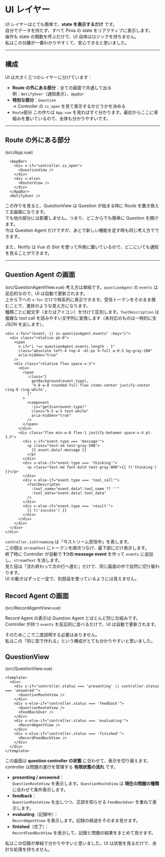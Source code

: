 # UI レイヤー 

UI レイヤーはとても簡単で、**state を表示するだけ** です。  
自分でデータを持たず、すべて Pinia の state をリアクティブに表示します。  
操作も state の関数を呼ぶだけで、UI 自体はロジックを持ちません。  
私はこの分離が一番わかりやすくて、安心できると思いました。

---

## 構成

UI は大きく三つのレイヤーに分けています：

- **Route の外にある部分**：全ての画面で共通して出る  
  例：`NotifyOver`（通知表示）、`AppBar`  
- **特別な部分**：`Question`  
  → Controller の `is_open` を見て表示するかどうかを決める  
- `Route`部分
この作りは `App.vue` を見ればすぐ分かります。最初からここに骨組みを書いているので、全体も分かりやすいです。

--- 

## Route の外にある部分
(src/App.vue)
```vue
  <AppBar>
    <div v-if="controller.is_open">
      <QuestionView />
    </div>
    <div v-else>
      <RouterView />
    </div>
  </AppBar>
  <NotifyOver />
```


この作りを見ると、QuestionView は Question が始まる時に Route を置き換えて主画面になります。  
でも他の部分には影響しません。つまり、どこからでも簡単に Question を開けます。  
今は Question Agent だけですが、あとで新しい機能を足す時も同じ考え方でできます。  

また、Notify は Vue の Slot を使って外側に置いているので、どこにいても通知を見ることができます。

---

## Question Agent の画面
(src/QuestionAgentView.vue)
考え方は単純です。`questionAgent` の `events` は反応的なので、UI は自動で更新されます。  
上から下への `v-for` だけで時系列に表示できます。受信トークンをそのまま積むことで、進捗のような見え方になります。  
種類ごとに絵文字（またはアイコン）を付けて区別します。`ToolDescription` は複雑な tool call を読みやすい文字列に変換します（未対応のものは一時的に生 JSON を出します）。

```vue
<div v-for="(event, i) in questionAgent.events" :key="i">
  <div class="relative pb-8">
    <span
      v-if="i !== questionAgent.events.length - 1"
      class="absolute left-4 top-4 -ml-px h-full w-0.5 bg-gray-200"
      aria-hidden="true"
    />
    <div class="relative flex space-x-3">
      <div>
        <span
          :class="[
            getBackground(event.type),
            'h-8 w-8 rounded-full flex items-center justify-center ring-8 ring-white',
          ]"
        >
          <component
            :is="getIcon(event.type)"
            class="h-5 w-5 text-white"
            aria-hidden="true"
          />
        </span>
      </div>
      <div class="flex min-w-0 flex-1 justify-between space-x-4 pt-1.5">
        <div v-if="event.type === 'message'">
          <p class="text-sm text-gray-500">
            {{ event.data?.message }}
          </p>
        </div>
        <div v-else-if="event.type === 'thinking'">
          <p class="text-md font-bold text-gray-800">{{ t('thinking') }}</p>
        </div>
        <div v-else-if="event.type === 'tool_call'">
          <ToolDescripton
            :tool_name="event.data?.tool_name ?? ''"
            :tool_data="event.data?.tool_data"
          />
        </div>
        <div v-else-if="event.type === 'result'">
          {{ t('success') }}
        </div>
      </div>
    </div>
  </div>
</div>
```

`controller.isStreaming` は「今ストリーム受信中」を表します。  
この間は `streamText` にトークンを順次つなげ、最下部にだけ表示します。  
終了時に Controller が自動で **1つの message event** を作って `events` に追加し、`streamText` を消します。  
見た目は「流れ終わって次の行へ進む」だけで、同じ画面の中で自然に切り替わります。  
UI の動きはずっと一定で、別部品を使っているようには見えません。

## Record Agent の画面
(src/RecordAgentView.vue)

Record Agent の表示は Question Agent とほとんど同じ仕組みです。  
Controller が持つ `events` を反応的に並べるだけで、UI は自動で更新されます。  

そのためここで二度説明する必要はありません。  
私はこの「同じ型で作れる」という構成がとても分かりやすいと思いました。


## QuestionView
(src/QuestionView.vue)

```vue
<template>
  <div>
    <div v-if="controller.status === 'presenting' || controller.status === 'answered'">
      <QuestionRouteView />
    </div>
    <div v-else-if="controller.status === 'feedback'">
      <QuestionRouteView />
      <FeedBackOver />
    </div>
    <div v-else-if="controller.status === 'evaluating'">
      <RecordAgentView />
    </div>
    <div v-else-if="controller.status === 'finished'">
      <RecordFeedBackView />
    </div>
  </div>
</template>
```

この画面は **question controller の状態** に合わせて、表示を切り替えます。  
controller は問題の進行を管理する **有限状態の流れ** です。

- **presenting / answered**：  
  `QuestionRouteView` を表示します。`QuestionRouteView` は **現在の問題の種類** に合わせて条件表示します。
- **feedback**：  
  `QuestionRouteView` を出しつつ、正誤を知らせる `FeedBackOver` を重ねて表示します。
- **evaluating**（記録中）：  
  `RecordAgentView` を表示します。記録の経過をそのまま見せます。
- **finished**（完了）：  
  `RecordFeedBackView` を表示して、記録と問題の結果をまとめて見せます。

私はこの切替が単純で分かりやすいと思いました。UI は状態を見るだけで、余計な処理を持ちません。